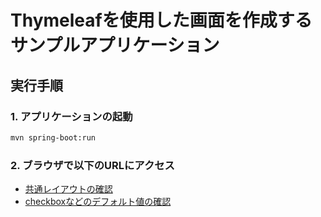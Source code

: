 # Thymeleafを使用した画面を作成するサンプルアプリケーション

## 実行手順

### 1. アプリケーションの起動

```bash
mvn spring-boot:run
```

### 2. ブラウザで以下のURLにアクセス
* [共通レイアウトの確認](http://localhost:8080/)
* [checkboxなどのデフォルト値の確認](http://localhost:8080/default)